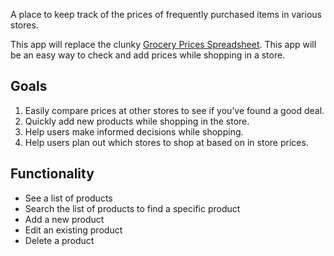 A place to keep track of the prices of frequently purchased items in various stores. 

This app will replace the clunky [Grocery Prices Spreadsheet](https://docs.google.com/spreadsheets/d/1CV9SSwuWb5LHJs947pUUsGAb21SWVi45sX3M4b0h7Ig/edit#gid=288718558). This app will be an easy way to check and add prices while shopping in a store.

## Goals
1. Easily compare prices at other stores to see if you’ve found a good deal.
2. Quickly add new products while shopping in the store.
3. Help users make informed decisions while shopping.
4. Help users plan out which stores to shop at based on in store prices.

## Functionality
- See a list of products
- Search the list of products to find a specific product
- Add a new product
- Edit an existing product
- Delete a product
